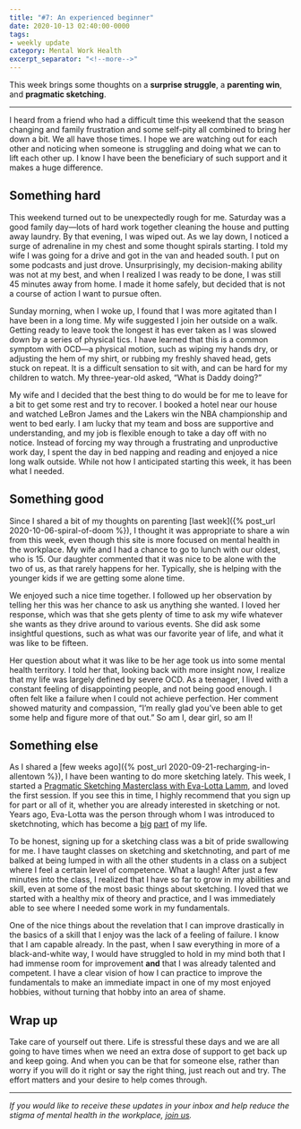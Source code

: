 ```yaml
---
title: "#7: An experienced beginner"
date: 2020-10-13 02:40:00-0000
tags:
- weekly update
category: Mental Work Health
excerpt_separator: "<!--more-->"
---
```


This week brings some thoughts on  a **surprise struggle**, a **parenting win**, and **pragmatic sketching**.

<!--more-->
***

I heard from a friend who had a difficult time this weekend that the season changing and family frustration and some self-pity all combined to bring her down a bit. We all have those times. I hope we are watching out for each other and noticing when someone is struggling and doing what we can to lift each other up. I know I have been the beneficiary of such support and it makes a huge difference.


## Something hard

This weekend turned out to be unexpectedly rough for me. Saturday was a good family day—lots of hard work together cleaning the house and putting away laundry. By that evening, I was wiped out. As we lay down, I noticed a surge of adrenaline in my chest and some thought spirals starting. I told my wife I was going for a drive and got in the van and headed south. I put on some podcasts and just drove. Unsurprisingly, my decision-making ability was not at my best, and when I realized I was ready to be done, I was still 45 minutes away from home. I made it home safely, but decided that is not a course of action I want to pursue often.

Sunday morning, when I woke up, I found that I was more agitated than I have been in a long time. My wife suggested I join her outside on a walk. Getting ready to leave took the longest it has ever taken as I was slowed down by a series of physical tics. I have learned that this is a common symptom with OCD—a physical motion, such as wiping my hands dry, or adjusting the hem of my shirt, or rubbing my freshly shaved head, gets stuck on repeat. It is a difficult sensation to sit with, and can be hard for my children to watch. My three-year-old asked, “What is Daddy doing?”

My wife and I decided that the best thing to do would be for me to leave for a bit to get some rest and try to recover. I booked a hotel near our house and watched LeBron James and the Lakers win the NBA championship and went to bed early. I am lucky that my team and boss are supportive and understanding, and my job is flexible enough to take a day off with no notice. Instead of forcing my way through a frustrating and unproductive work day, I spent the day in bed napping and reading and enjoyed a nice long walk outside. While not how I anticipated starting this week, it has been what I needed.


## Something good

Since I shared a bit of my thoughts on parenting [last week]({% post_url 2020-10-06-spiral-of-doom %}), I thought it was appropriate to share a win from this week, even though this site is more focused on mental health in the workplace. My wife and I had a chance to go to lunch with our oldest, who is 15. Our daughter commented that it was nice to be alone with the two of us, as that rarely happens for her. Typically, she is helping with the younger kids if we are getting some alone time.

We enjoyed such a nice time together. I followed up her observation by telling her this was her chance to ask us anything she wanted. I loved her response, which was that she gets plenty of time to ask my wife whatever she wants as they drive around to various events. She did ask some insightful questions, such as what was our favorite year of life, and what it was like to be fifteen.

Her question about what it was like to be her age took us into some mental health territory. I told her that, looking back with more insight now, I realize that my life was largely defined by severe OCD. As a teenager, I lived with a constant feeling of disappointing people, and not being good enough. I often felt like a failure when I could not achieve perfection. Her comment showed maturity and compassion, “I’m really glad you’ve been able to get some help and figure more of that out.” So am I, dear girl, so am I!


## Something else

As I shared a [few weeks ago]({% post_url 2020-09-21-recharging-in-allentown %}), I have been wanting to do more sketching lately. This week, I started a [Pragmatic Sketching Masterclass with Eva-Lotta Lamm](https://evalotta.shop/products/pragmatic-sketching), and loved the first session. If you see this in time, I highly recommend that you sign up for part or all of it, whether you are already interested in sketching or not. Years ago, Eva-Lotta was the person through whom I was introduced to sketchnoting, which has become a [big](https://sketchnotable.com/) [part](https://gospelsketcher.org/) of my life.

To be honest, signing up for a sketching class was a bit of pride swallowing for me. I have taught classes on sketching and sketchnoting, and part of me balked at being lumped in with all the other students in a class on a subject where I feel a certain level of competence. What a laugh! After just a few minutes into the class, I realized that I have so far to grow in my abilities and skill, even at some of the most basic things about sketching. I loved that we started with a healthy mix of theory and practice, and I was immediately able to see where I needed some work in my fundamentals.

One of the nice things about the revelation that I can improve drastically in the basics of a skill that I enjoy was the lack of a feeling of failure. I know that I am capable already. In the past, when I saw everything in more of a black-and-white way, I would have struggled to hold in my mind both that I had immense room for improvement **and** that I was already talented and competent. I have a clear vision of how I can practice to improve the fundamentals to make an immediate impact in one of my most enjoyed hobbies, without turning that hobby into an area of shame.


## Wrap up

Take care of yourself out there. Life is stressful these days and we are all going to have times when we need an extra dose of support to get back up and keep going. And when you can be that for someone else, rather than worry if you will do it right or say the right thing, just reach out and try. The effort matters and your desire to help comes through.

***
_If you would like to receive these updates in your inbox and help reduce the stigma of mental health in the workplace, [join us](/subscribe/)._